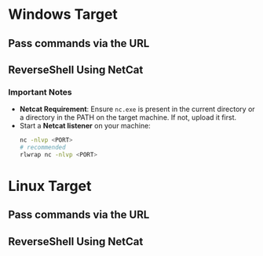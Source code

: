 # Windows Target 
## Pass commands via the URL

## ReverseShell Using NetCat
### **Important Notes**
- **Netcat Requirement**:
  Ensure `nc.exe` is present in the current directory or a directory in the PATH on the target machine. If not, upload it first.
- Start a **Netcat listener** on your machine:
   ```bash
   nc -nlvp <PORT>
   # recommended
   rlwrap nc -nlvp <PORT>
   ```

# Linux Target 
## Pass commands via the URL

## ReverseShell Using NetCat
